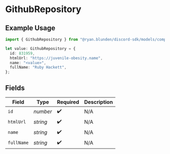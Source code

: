 # GithubRepository

## Example Usage

```typescript
import { GithubRepository } from "@ryan.blunden/discord-sdk/models/components";

let value: GithubRepository = {
  id: 831959,
  htmlUrl: "https://juvenile-obesity.name",
  name: "<value>",
  fullName: "Ruby Hackett",
};
```

## Fields

| Field              | Type               | Required           | Description        |
| ------------------ | ------------------ | ------------------ | ------------------ |
| `id`               | *number*           | :heavy_check_mark: | N/A                |
| `htmlUrl`          | *string*           | :heavy_check_mark: | N/A                |
| `name`             | *string*           | :heavy_check_mark: | N/A                |
| `fullName`         | *string*           | :heavy_check_mark: | N/A                |